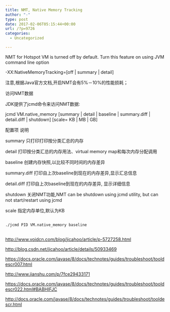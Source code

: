 ```yaml
---
title: NMT, Native Memory Tracking
author: "-"
type: post
date: 2017-02-06T05:15:44+00:00
url: /?p=9726
categories:
  - Uncategorized

---
```

NMT for Hotspot VM is turned off by default. Turn this feature on using JVM command line option
  
-XX:NativeMemoryTracking=[off | summary | detail]
  
注意,根据Java官方文档,开启NMT会有5%－10%的性能损耗；

访问NMT数据

JDK提供了jcmd命令来访问NMT数据:

jcmd <pid> VM.native_memory [summary | detail | baseline | summary.diff | detail.diff | shutdown] [scale= KB | MB | GB]
  
配置项 说明
  
summary 只打印打印按分类汇总的内存
  
detail 打印按分类汇总的内存用法、virtual memory map和每次内存分配调用
  
baseline 创建内存快照,以比较不同时间的内存差异
  
summary.diff 打印自上次baseline到现在的内存差异,显示汇总信息
  
detail.diff 打印自上次baseline到现在的内存差异, 显示详细信息
  
shutdown 关闭NMT功能,NMT can be shutdown using jcmd utility, but can not start/restart using jcmd
  
scale 指定内存单位,默认为KB

```bash
  
./jcmd PID VM.native_memory baseline
  
```

http://www.voidcn.com/blog/jicahoo/article/p-5727258.html
  
http://blog.csdn.net/jicahoo/article/details/50933469
  
https://docs.oracle.com/javase/8/docs/technotes/guides/troubleshoot/tooldescr007.html
  
http://www.jianshu.com/p/7fce29433171
  
https://docs.oracle.com/javase/8/docs/technotes/guides/troubleshoot/tooldescr022.html#BABHIFJC
  
http://docs.oracle.com/javase/8/docs/technotes/guides/troubleshoot/tooldescr.html
